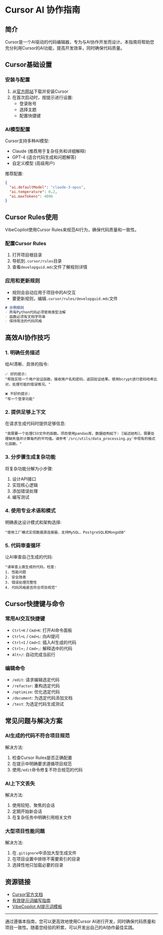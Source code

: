 # Cursor AI 协作指南

## 简介

Cursor是一个AI驱动的代码编辑器，专为与AI协作开发而设计。本指南将帮助您充分利用Cursor的AI功能，提高开发效率，同时确保代码质量。

## Cursor基础设置

### 安装与配置

1. 从[官方网站](https://cursor.sh/)下载并安装Cursor
2. 在首次启动时，按提示进行设置:
   - 登录账号
   - 选择主题
   - 配置快捷键

### AI模型配置

Cursor支持多种AI模型:
- Claude (推荐用于复杂任务和详细解释)
- GPT-4 (适合代码生成和问题解答)
- 自定义模型 (高级用户)

推荐配置:
```json
{
  "ai.defaultModel": "claude-3-opus",
  "ai.temperature": 0.2,
  "ai.maxTokens": 4096
}
```

## Cursor Rules使用

VibeCopilot使用Cursor Rules来规范AI行为，确保代码质量和一致性。

### 配置Cursor Rules

1. 打开项目根目录
2. 导航到`.cursor/rules`目录
3. 查看`developguid.mdc`文件了解规则详情

### 应用和更新规则

- 规则会自动应用于项目中的AI交互
- 要更新规则，编辑`.cursor/rules/developguid.mdc`文件

```markdown
# 示例规则
- 所有Python代码必须使用类型注解
- 函数必须有文档字符串
- 保持简洁的代码风格
```

## 高效AI协作技巧

### 1. 明确任务描述

给AI清晰、具体的指令:

```
✅ 好的提示:
"帮我实现一个用户验证函数，接收用户名和密码，返回验证结果。使用bcrypt进行密码哈希比对，处理可能的错误情况。"

❌ 不好的提示:
"写一个登录功能"
```

### 2. 提供足够上下文

在请求生成代码时提供足够信息:

```
"我需要一个处理CSV文件的函数。项目使用pandas库，数据结构如下: [描述结构]。需要处理缺失值并计算每列的平均值。请参考`/src/utils/data_processing.py`中现有的格式化函数。"
```

### 3. 分步骤生成复杂功能

将复杂功能分解为小步骤:

1. 设计API接口
2. 实现核心逻辑
3. 添加错误处理
4. 编写测试

### 4. 使用专业术语和模式

明确表达设计模式和架构选择:

```
"使用工厂模式实现数据源连接器，支持MySQL、PostgreSQL和MongoDB"
```

### 5. 代码审查循环

让AI审查自己生成的代码:

```
"请审查上面生成的代码，检查:
1. 性能问题
2. 安全隐患
3. 错误处理完整性
4. 代码风格是否符合项目规范"
```

## Cursor快捷键与命令

### 常用AI交互快捷键

- `Ctrl+K` / `Cmd+K`: 打开AI命令面板
- `Ctrl+L` / `Cmd+L`: 向AI提问
- `Ctrl+I` / `Cmd+I`: 插入AI生成的代码
- `Ctrl+;` / `Cmd+;`: 解释选中的代码
- `Alt+/`: 自动完成当前行

### 编辑命令

- `/edit`: 请求编辑选定代码
- `/refactor`: 重构选定代码
- `/optimize`: 优化选定代码
- `/document`: 为选定代码添加文档
- `/test`: 为选定代码生成测试

## 常见问题与解决方案

### AI生成的代码不符合项目规范

解决方法:
1. 检查Cursor Rules是否正确配置
2. 在提示中明确要求遵循项目规范
3. 使用`/edit`命令修复不符合规范的代码

### AI上下文丢失

解决方法:
1. 使用较短、聚焦的会话
2. 定期开始新会话
3. 在复杂任务中明确引用相关文件

### 大型项目性能问题

解决方法:
1. 在`.gitignore`中添加大型生成文件
2. 在项目设置中排除不需要索引的目录
3. 选择性地只加载必要的目录

## 资源链接

- [Cursor官方文档](https://cursor.sh/docs)
- [有效提示词编写指南](https://docs.anthropic.com/claude/docs/introduction-to-prompting)
- [VibeCopilot AI提示词模板](../../docs/ai/prompts/)

---

通过遵循本指南，您可以更高效地使用Cursor AI进行开发，同时确保代码质量和项目一致性。随着您经验的积累，可以开发出自己的AI协作最佳实践。
